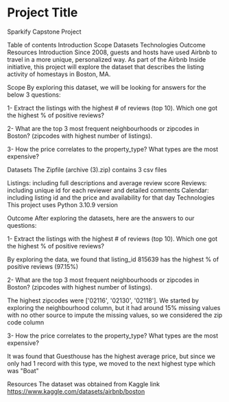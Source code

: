 # Project Title
Sparkify Capstone Project

Table of contents
Introduction
Scope
Datasets
Technologies
Outcome
Resources
Introduction
Since 2008, guests and hosts have used Airbnb to travel in a more unique, personalized way. As part of the Airbnb Inside initiative, this project will explore the dataset that describes the listing activity of homestays in Boston, MA.

Scope
By exploring this dataset, we will be looking for answers for the below 3 questions:

1- Extract the listings with the highest # of reviews (top 10). Which one got the highest % of positive reviews?

2- What are the top 3 most frequent neighbourhoods or zipcodes in Boston? (zipcodes with highest number of listings).

3- How the price correlates to the property_type? What types are the most expensive?

Datasets
The Zipfile (archive (3).zip) contains 3 csv files

Listings: including full descriptions and average review score
Reviews: including unique id for each reviewer and detailed comments
Calendar: including listing id and the price and availability for that day
Technologies
This project uses Python 3.10.9 version

Outcome
After exploring the datasets, here are the answers to our questions:

1- Extract the listings with the highest # of reviews (top 10). Which one got the highest % of positive reviews?

By exploring the data, we found that listing_id 815639 has the highest % of positive reviews (97.15%)

2- What are the top 3 most frequent neighbourhoods or zipcodes in Boston? (zipcodes with highest number of listings).

The highest zipcodes were ['02116', '02130', '02118']. We started by exploring the neighbourhood column, but it had around 15% missing values with no other source to impute the missing values, so we considered the zip code column

3- How the price correlates to the property_type? What types are the most expensive?

It was found that Guesthouse has the highest average price, but since we only had 1 record with this type, we moved to the next highest type which was "Boat"

Resources
The dataset was obtained from Kaggle link https://www.kaggle.com/datasets/airbnb/boston
